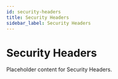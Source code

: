 ```yaml
---
id: security-headers
title: Security Headers
sidebar_label: Security Headers
---
```


# Security Headers

Placeholder content for Security Headers.

